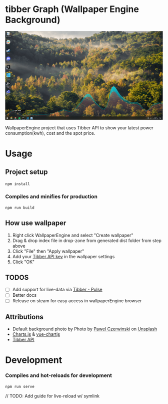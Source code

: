 # tibber Graph (Wallpaper Engine Background)

![Preview of wallpaper](public/preview-big.png?raw=true "Preview of wallpaper")

WallpaperEngine project that uses Tibber API to show your latest power consumption(kwh), cost and the spot price.

# Usage
## Project setup
```
npm install
```

### Compiles and minifies for production
```
npm run build
```

## How use wallpaper
1. Right click WallpaperEngine and select "Create wallpaper" 
2. Drag & drop index file in drop-zone from generated dist folder from step above
3. Click "File" then "Apply wallpaper"
4. Add your [Tibber API key](https://developer.tibber.com/settings/accesstoken) in the wallpaper settings
5. Click "OK"

## TODOS
- [ ] Add support for live-data via [Tibber - Pulse](https://tibber.com/no/store/produkt/pulse)
- [ ] Better docs
- [ ] Release on steam for easy access in wallpaperEngine browser

## Attributions
- Default background photo by Photo by <a href="https://unsplash.com/@pawel_czerwinski?utm_source=unsplash&utm_medium=referral&utm_content=creditCopyText">Pawel Czerwinski</a> on <a href="https://unsplash.com/collections/10591125/pawel-czerwinski?utm_source=unsplash&utm_medium=referral&utm_content=creditCopyText">Unsplash</a>
- [Charts.js](https://github.com/chartjs/Chart.js) & [vue-chartjs](https://github.com/apertureless/vue-chartjs)
- [Tibber API](https://developer.tibber.com/docs/overview)
  

# Development
### Compiles and hot-reloads for development
```
npm run serve
```

// TODO: Add guide for live-reload w/ symlink
